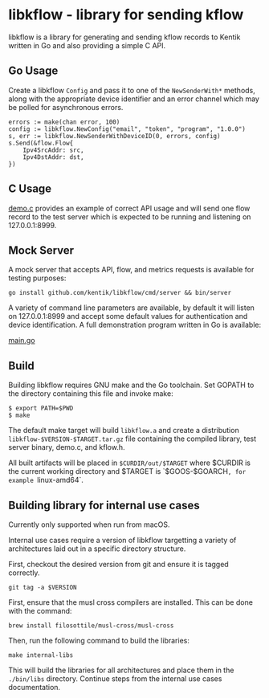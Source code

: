 # libkflow - library for sending kflow

libkflow is a library for generating and sending kflow records to Kentik
written in Go and also providing a simple C API.

## Go Usage

Create a libkflow `Config` and pass it to one of the `NewSenderWith*`
methods, along with the appropriate device identifier and an error
channel which may be polled for asynchronous errors.

    errors := make(chan error, 100)
    config := libkflow.NewConfig("email", "token", "program", "1.0.0")
    s, err := libkflow.NewSenderWithDeviceID(0, errors, config)
	s.Send(&flow.Flow{
		Ipv4SrcAddr: src,
		Ipv4DstAddr: dst,
	})

## C Usage

[demo.c](c/demo.c) provides an example of correct API usage and will
send one flow record to the test server which is expected to be
running and listening on 127.0.0.1:8999.

## Mock Server

A mock server that accepts API, flow, and metrics requests is available
for testing purposes:

    go install github.com/kentik/libkflow/cmd/server && bin/server

A variety of command line parameters are available, by default it will
listen on 127.0.0.1:8999 and accept some default values for
authentication and device identification. A full demonstration program
written in Go is available:

[main.go](cmd/demo/main.go)

## Build

Building libkflow requires GNU make and the Go toolchain. Set GOPATH to
the directory containing this file and invoke make:

    $ export PATH=$PWD
    $ make

The default make target will build `libkflow.a` and create a distribution
`libkflow-$VERSION-$TARGET.tar.gz` file containing the compiled library,
test server binary, demo.c, and kflow.h.

All built artifacts will be placed in `$CURDIR/out/$TARGET` where $CURDIR
is the current working directory and $TARGET is `$GOOS-$GOARCH`, for
example `linux-amd64`.

## Building library for internal use cases

Currently only supported when run from macOS.

Internal use cases require a version of libkflow targetting a variety of
architectures laid out in a specific directory structure. 

First, checkout the desired version from git and ensure it is tagged correctly. 
```shell
git tag -a $VERSION
```

First, ensure that the musl cross compilers are installed. This can be done
with the command:

```shell
brew install filosottile/musl-cross/musl-cross
```

Then, run the following command to build the libraries:

```shell
make internal-libs
```

This will build the libraries for all architectures and place them in the
`./bin/libs` directory. Continue steps from the internal use cases documentation.